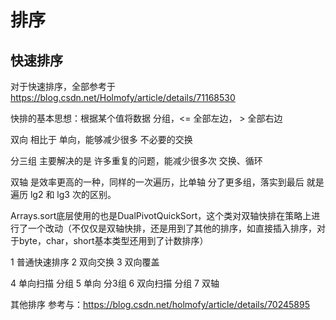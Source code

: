 # 排序

## 快速排序




对于快速排序，全部参考于 https://blog.csdn.net/Holmofy/article/details/71168530

快排的基本思想：根据某个值将数据 分组，<= 全部左边， > 全部右边

双向 相比于 单向，能够减少很多 不必要的交换

分三组 主要解决的是 许多重复的问题，能减少很多次 交换、循环

双轴 是效率更高的一种，同样的一次遍历，比单轴 分了更多组，落实到最后 就是 遍历 lg2 和 lg3 次的区别。

Arrays.sort底层使用的也是DualPivotQuickSort，这个类对双轴快排在策略上进行了一个改动（不仅仅是双轴快排，还是用到了其他的排序，如直接插入排序，对于byte，char，short基本类型还用到了计数排序）

1 普通快速排序
2 双向交换
3 双向覆盖

4 单向扫描 分组
5 单向 分3组
6 双向扫描 分组
7 双轴


其他排序 参考与：https://blog.csdn.net/holmofy/article/details/70245895